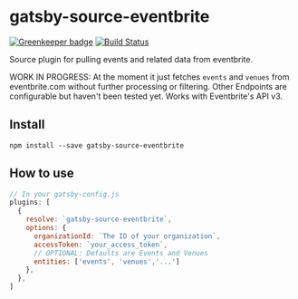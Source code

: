 
# gatsby-source-eventbrite

[![Greenkeeper badge](https://badges.greenkeeper.io/GatsbyCentral/gatsby-source-eventbrite.svg)](https://greenkeeper.io/)
[![Build Status](https://travis-ci.org/GatsbyCentral/gatsby-source-eventbrite.svg?branch=master)](https://travis-ci.org/GatsbyCentral/gatsby-source-eventbrite)

Source plugin for pulling events and related data from eventbrite. 

WORK IN PROGRESS: At the moment it just fetches `events` and `venues` from eventbrite.com without further processing or filtering. Other Endpoints are configurable but haven't been tested yet.
Works with Eventbrite's API v3.

## Install

`npm install --save gatsby-source-eventbrite`

## How to use

```javascript
// In your gatsby-config.js
plugins: [
  {
    resolve: `gatsby-source-eventbrite`,
    options: {
      organizationId: `The ID of your organization`,
      accessToken: `your_access_token`,
      // OPTIONAL: Defaults are Events and Venues
      entities: ['events', 'venues','...']
    },
  },
]
```
